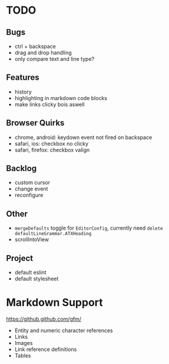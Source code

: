 # TODO
## Bugs
- ctrl + backspace
- drag and drop handling
- only compare text and line type?

## Features
- history
- highlighting in markdown code blocks
- make links clicky bois aswell

## Browser Quirks
- chrome, android: keydown event not fired on backspace
- safari, ios: checkbox no clicky
- safari, firefox: checkbox valign

## Backlog
- custom cursor
- change event
- reconfigure

## Other
- `mergeDefaults` toggle for `EditorConfig`, currently need `delete defaultLineGrammar.ATXHeading`
- scrollIntoView

## Project
- default eslint
- default stylesheet

# Markdown Support
https://github.github.com/gfm/

- Entity and numeric character references
- Links
- Images
- Link reference definitions
- Tables
